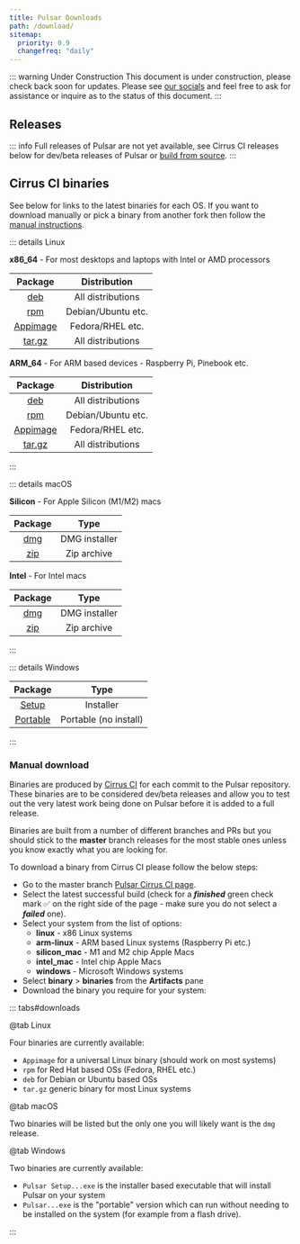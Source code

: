 ```yaml
---
title: Pulsar Downloads
path: /download/
sitemap:
  priority: 0.9
  changefreq: "daily"
---
```


::: warning Under Construction
This document is under construction, please check back soon for updates.
Please see [our socials](/docs/launch-manual/sections/faq/#having-trouble) and feel free to ask for assistance or inquire as to the status of this document.
:::

## Releases

::: info
Full releases of Pulsar are not yet available, see Cirrus CI releases below for
dev/beta releases of Pulsar or [build from source](https://pulsar-edit.dev/docs/launch-manual/sections/core-hacking/#building-pulsar).
:::

## Cirrus CI binaries

See below for links to the latest binaries for each OS. If you want to download
manually or pick a binary from another fork then follow the [manual instructions](#manual-download).

::: details Linux

**x86_64** - For most desktops and laptops with Intel or AMD processors

|                                    Package                                    |    Distribution    |
| :---------------------------------------------------------------------------: | :----------------: |
|      [deb](https://web.pulsar-edit.dev/download?os=linux&type=linux_deb)      | All distributions  |
|      [rpm](https://web.pulsar-edit.dev/download?os=linux&type=linux_rpm)      | Debian/Ubuntu etc. |
| [Appimage](https://web.pulsar-edit.dev/download?os=linux&type=linux_appimage) |  Fedora/RHEL etc.  |
|    [tar.gz](https://web.pulsar-edit.dev/download?os=linux&type=linux_tar)     | All distributions  |

**ARM_64** - For ARM based devices - Raspberry Pi, Pinebook etc.

|                                      Package                                      |    Distribution    |
| :-------------------------------------------------------------------------------: | :----------------: |
|      [deb](https://web.pulsar-edit.dev/download?os=arm_linux&type=linux_deb)      | All distributions  |
|      [rpm](https://web.pulsar-edit.dev/download?os=arm_linux&type=linux_rpm)      | Debian/Ubuntu etc. |
| [Appimage](https://web.pulsar-edit.dev/download?os=arm_linux&type=linux_appimage) |  Fedora/RHEL etc.  |
|    [tar.gz](https://web.pulsar-edit.dev/download?os=arm_linux&type=linux_tar)     | All distributions  |

:::

::: details macOS

**Silicon** - For Apple Silicon (M1/M2) macs

|                                 Package                                 |     Type      |
| :---------------------------------------------------------------------: | :-----------: |
| [dmg](https://web.pulsar-edit.dev/download?os=silicon_mac&type=mac_dmg) | DMG installer |
| [zip](https://web.pulsar-edit.dev/download?os=silicon_mac&type=mac_zip) |  Zip archive  |

**Intel** - For Intel macs

|                                Package                                |     Type      |
| :-------------------------------------------------------------------: | :-----------: |
| [dmg](https://web.pulsar-edit.dev/download?os=intel_mac&type=mac_dmg) | DMG installer |
| [zip](https://web.pulsar-edit.dev/download?os=intel_mac&type=mac_zip) |  Zip archive  |

:::

::: details Windows

|                                      Package                                      |         Type          |
| :-------------------------------------------------------------------------------: | :-------------------: |
|    [Setup](https://web.pulsar-edit.dev/download?os=windows&type=windows_setup)    |       Installer       |
| [Portable](https://web.pulsar-edit.dev/download?os=windows&type=windows_portable) | Portable (no install) |

:::

### Manual download

Binaries are produced by [Cirrus CI](https://cirrus-ci.com/github/pulsar-edit/pulsar)
for each commit to the Pulsar repository.  
These binaries are to be considered dev/beta releases and allow you to test
out the very latest work being done on Pulsar before it is added to a full
release.

Binaries are built from a number of different branches and PRs but you should
stick to the **master** branch releases for the most stable ones unless you know
exactly what you are looking for.

To download a binary from Cirrus CI please follow the below steps:

- Go to the master branch [Pulsar Cirrus CI page](https://cirrus-ci.com/github/pulsar-edit/pulsar/master).
- Select the latest successful build (check for a **_finished_** green check
  mark ✅ on the right side of the page - make sure you do not select a
  **_failed_** one).
- Select your system from the list of options:
  - **linux** - x86 Linux systems
  - **arm-linux** - ARM based Linux systems (Raspberry Pi etc.)
  - **silicon_mac** - M1 and M2 chip Apple Macs
  - **intel_mac** - Intel chip Apple Macs
  - **windows** - Microsoft Windows systems
- Select **binary** > **binaries** from the **Artifacts** pane
- Download the binary you require for your system:

::: tabs#downloads

@tab Linux

Four binaries are currently available:

- `Appimage` for a universal Linux binary (should work on most systems)
- `rpm` for Red Hat based OSs (Fedora, RHEL etc.)
- `deb` for Debian or Ubuntu based OSs
- `tar.gz` generic binary for most Linux systems

@tab macOS

Two binaries will be listed but the only one you will likely want is the
`dmg` release.

@tab Windows

Two binaries are currently available:

- `Pulsar Setup...exe` is the installer based executable that will install Pulsar
  on your system
- `Pulsar...exe` is the "portable" version which can run without needing to be
  installed on the system (for example from a flash drive).

:::
